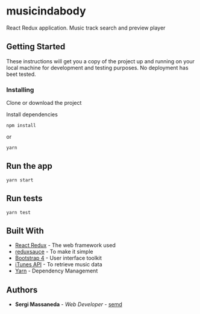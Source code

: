 # musicindabody

React Redux application. Music track search and preview player

## Getting Started

These instructions will get you a copy of the project up and running on your local machine for development and testing purposes. No deployment has beet tested.

### Installing

Clone or download the project

Install dependencies

```
npm install
```
or
```
yarn
```

## Run the app

```
yarn start
```

## Run tests

```
yarn test
```

## Built With

* [React Redux](https://redux.js.org/basics/usage-with-react) - The web framework used
* [reduxsauce](https://github.com/infinitered/reduxsauce) - To make it simple
* [Bootstrap 4](https://getbootstrap.com/) - User interface toolkit
* [iTunes API](https://affiliate.itunes.apple.com/resources/documentation/itunes-store-web-service-search-api/) - To retrieve music data
* [Yarn](https://yarnpkg.com/) - Dependency Management

## Authors

* **Sergi Massaneda** - *Web Developer* - [semd](https://github.com/semd)

